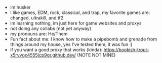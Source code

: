- im husker
- I like games, EDM, rock, classical, and trap, my favorite games are: changed, ultrakill, and tf2
- im learning nothing, im just here for game websites and proxys
- not doing any collabs (not yet anyway)
- my pronouns are: He/Them
- Fun fact about me: I know how to make a pipebomb and grenade from things around my house, yes I've tested them, it was fun :)
- if you want a good proxy that works (kinda): https://bookish-trout-x5rvvgx4555jcp9gr.github.dev/ (NOTE NOT MINE)

<!---
TheEnderShadow7519/TheEnderShadow7519 is a ✨ special ✨ repository because its `README.md` (this file) appears on your GitHub profile.
You can click the Preview link to take a look at your changes.
--->
